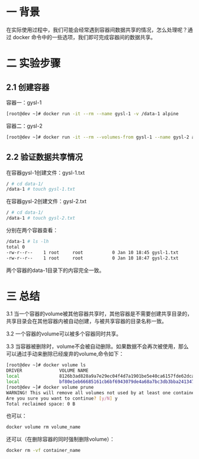 # 一 背景
在实际使用过程中，我们可能会经常遇到容器间数据共享的情况，怎么处理呢？通过 docker 命令中的一些选项，我们即可完成容器间的数据共享。

# 二 实验步骤
## 2.1 创建容器
容器一：gysl-1
```bash
[root@dev ~]# docker run -it --rm --name gysl-1 -v /data-1 alpine
```
容器二：gysl-2
```bash
[root@dev ~]# docker run -it --rm --volumes-from gysl-1 --name gysl-2 alpine
```
## 2.2 验证数据共享情况
在容器gysl-1创建文件：gysl-1.txt
```bash
/ # cd data-1/
/data-1 # touch gysl-1.txt
```
在容器gysl-2创建文件：gysl-2.txt
```bash
/ # cd data-1/
/data-1 # touch gysl-2.txt
```
分别在两个容器查看：
```bash
/data-1 # ls -lh
total 0
-rw-r--r--    1 root     root           0 Jan 10 18:45 gysl-1.txt
-rw-r--r--    1 root     root           0 Jan 10 18:47 gysl-2.txt
```
两个容器的data-1目录下的内容完全一致。
# 三 总结
3.1 当一个容器的volume被其他容器共享时，其他容器是不需要创建共享目录的，共享目录会在其他容器内被自动创建，与被共享容器的目录名称一致。

3.2 一个容器的volume可以被多个容器同时共享。

3.3 当容器被删除时，volume不会被自动删除。如果数据不会再次被使用，那么可以通过手动来删除已经废弃的volume,命令如下：
```bash
[root@dev ~]# docker volume ls
DRIVER              VOLUME NAME
local               8126b3ad828a9a7e29ec04f4d7a1901be5e40ca6157fde62dca3421322e5de7a
local               bf80e1eb66685161cb6bf6943079de4a68a7bc3db3bba241347ed051fe59fc46
[root@dev ~]# docker volume prune
WARNING! This will remove all volumes not used by at least one container.
Are you sure you want to continue? [y/N] y
Total reclaimed space: 0 B
```
也可以：
```bash
docker volume rm volume_name
```
还可以（在删除容器的同时强制删除volume）：
```bash
docker rm -vf container_name
```